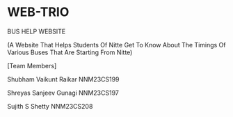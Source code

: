 # WEB-TRIO
BUS HELP WEBSITE

(A Website That Helps Students Of Nitte Get To Know About The Timings Of Various Buses That Are Starting From Nitte)

[Team Members]

Shubham Vaikunt Raikar NNM23CS199 

Shreyas Sanjeev Gunagi NNM23CS197

Sujith S Shetty NNM23CS208

